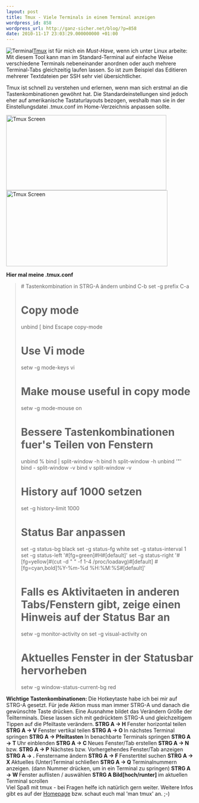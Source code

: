 ```yaml
---
layout: post
title: Tmux - Viele Terminals in einem Terminal anzeigen
wordpress_id: 858
wordpress_url: http://ganz-sicher.net/blog/?p=858
date: 2010-11-17 23:03:29.000000000 +01:00
---
```

<img style="float: left;" src="http://ganz-sicher.net/blog/wp-content/uploads/termicon.png" alt="Terminal" /><a title="Tmux" href="http://tmux.sourceforge.net/">Tmux</a> ist für mich ein <em>Must-Have</em>, wenn ich unter Linux arbeite: Mit diesem Tool kann man im Standard-Terminal auf einfache Weise verschiedene Terminals nebeneinander anordnen oder auch mehrere Terminal-Tabs gleichzeitig laufen lassen. So ist zum Beispiel das Editieren mehrerer Textdateien per SSH sehr viel übersichtlicher.<!--more-->

Tmux ist schnell zu verstehen und erlernen, wenn man sich erstmal an die Tastenkombinationen gewöhnt hat. Die Standardeinstellungen sind jedoch eher auf amerikanische Tastaturlayouts bezogen, weshalb man sie in der Einstellungsdatei .tmux.conf im Home-Verzeichnis anpassen sollte.

<a class="borderimg" title="Tmux Screen (Anklicken für Originalgröße)" href="http://ganz-sicher.net/blog/wp-content/uploads/tmux_screen1.png" target="_blank"><img src="http://ganz-sicher.net/blog/wp-content/uploads/tmux_screen1.png" alt="Tmux Screen" width="431" height="202" /></a> <a class="borderimg" title="Tmux Screen (Anklicken für Originalgröße)" href="http://ganz-sicher.net/blog/wp-content/uploads/tmux_screen2.png" target="_blank"><img src="http://ganz-sicher.net/blog/wp-content/uploads/tmux_screen2.png" alt="Tmux Screen" width="434" height="204" /></a>

<strong>Hier mal meine .tmux.conf</strong>
<blockquote># Tastenkombination in STRG-A ändern
unbind C-b
set -g prefix C-a

# Copy mode
unbind [
bind Escape copy-mode
# Use Vi mode
setw -g mode-keys vi
# Make mouse useful in copy mode
setw -g mode-mouse on

# Bessere Tastenkombinationen fuer's Teilen von Fenstern
unbind %
bind | split-window -h
bind h split-window -h
unbind '"'
bind - split-window -v
bind v split-window -v

# History auf 1000 setzen
set -g history-limit 1000

# Status Bar anpassen
set -g status-bg black
set -g status-fg white
set -g status-interval 1
set -g status-left '#[fg=green]#H#[default]'
set -g status-right '#[fg=yellow]#(cut -d " " -f 1-4 /proc/loadavg)#[default] #[fg=cyan,bold]%Y-%m-%d %H:%M:%S#[default]'

# Falls es Aktivitaeten in anderen Tabs/Fenstern gibt, zeige einen Hinweis auf der Status Bar an
setw -g monitor-activity on
set -g visual-activity on

# Aktuelles Fenster in der Statusbar hervorheben
setw -g window-status-current-bg red</blockquote>
<div class="infobox"><strong>Wichtige Tastenkombinationen:
</strong>Die Hotkeytaste habe ich bei mir auf STRG-A gesetzt. Für jede Aktion muss man immer STRG-A und danach die gewünschte Taste drücken. Eine Ausnahme bildet das Verändern Größe der Teilterminals. Diese lassen sich mit gedrücktem STRG-A und gleichzeitigem Tippen auf die Pfeiltaste verändern.<strong> </strong>
<strong>STRG A -&gt; H</strong> Fenster horizontal teilen
<strong>STRG A -&gt; V </strong>Fenster vertikal teilen
<strong>STRG A -&gt; O </strong>In nächstes Terminal springen
<strong>STRG A -&gt; Pfeiltasten </strong>In benachbarte Terminals springen
<strong>STRG A -&gt; T </strong>Uhr einblenden
<strong>STRG A -&gt; C </strong>Neues Fenster/Tab erstellen
<strong>STRG A -&gt; N</strong> bzw. <strong>STRG A -&gt; P</strong> Nächstes bzw. Vorhergehendes Fenster/Tab anzeigen
<strong>STRG A -&gt; .</strong> Fenstername ändern
<strong>STRG A -&gt; F </strong>Fenstertitel suchen
<strong>STRG A -&gt; X </strong>Aktuelles (Unter)Terminal schließen
<strong>STRG A -&gt; Q </strong>Terminalnummern anzeigen. (dann Nummer drücken, um in ein Terminal zu springen)
<strong>STRG A -&gt; W </strong>Fenster auflisten / auswählen
<strong>STRG A Bild[hoch/runter] </strong>im aktuellen Terminal scrollen</div>
Viel Spaß mit tmux - bei Fragen helfe ich natürlich gern weiter. Weitere Infos gibt es auf der <a href="http://tmux.sourceforge.net">Homepage</a> bzw. schaut euch mal 'man tmux' an. ;-)
